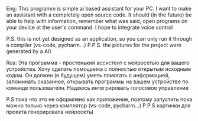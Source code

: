 Eng:
This programm is simple ai based assistant for your PC. 
I want to make an assistant with a completely open source code. 
It should (in the future) be able to help with information, remember what was said, open programs on your device at the user's command. 
I hope to integrate voice control

P.S. this is not yet designed as an application, so you can only run it through a compiler (vs-code, pycharm...)
P.P.S. the pictures for the project were generated by a AI)

Rus:
Эта программа - простенький ассистент с нейросетью для вашего устройства.
Хочу сделать помощника с полностью открытым исходным кодом. 
Он должен (в будущем) уметь помогать с информацией, запоминать сказанное, открывать программы на вашем устройстве по команде пользователя. 
Надеюсь интегрировать голосовое управление

P.S пока что это не оформлено как приложение, поэтому запустить пока можно только через комплятор (vs-code, pycharm...)
P.P.S картинки для проекта генерировала нейросеть)
